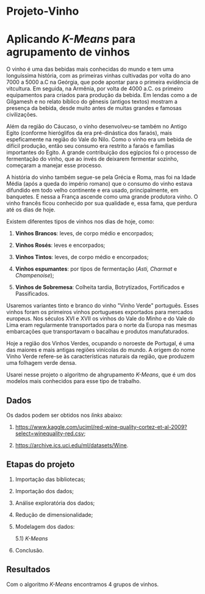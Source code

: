# Projeto-Vinho
# Aplicando *K-Means* para agrupamento de vinhos

O vinho é uma das bebidas mais conhecidas do mundo e tem uma longuíssima história, com as primeiras vinhas cultivadas por volta do ano 7000 a 5000 a.C na Geórgia, que pode 
apontar para o primeira evidência de vitcultura. Em seguida, na Armênia, por volta de 4000 a.C. os primeiro equipamentos para criados para produção da bebida. Em lendas como
a de Gilgamesh e no relato bíblico do gênesis (antigos textos) mostram a presença da bebida, desde muito antes de muitas grandes e famosas civilizações.

Além da região do Cáucaso, o vinho desenvolveu-se também no Antigo Egito (conforme hieróglifos da era pré-dinástica dos faraós), mais espeficamente na região do Vale do Nilo.
Como o vinho era um bebida de difícil produção, então seu consumo era restrito a faraós e famílias importantes do Egito. A grande contribuição dos egípcios foi o processo de 
fermentação do vinho, que ao invés de deixarem fermentar sozinho, começaram a manejar esse processo.

A história do vinho também segue-se pela Grécia e Roma, mas foi na Idade Média (após a queda do império romano) que o consumo do vinho estava difundido em todo velho 
continente e era usado, principalmente, em banquetes. E nessa a França ascende como uma grande produtora vinho. O vinho francês ficou conhecido por sua qualidade e, essa fama,
que perdura até os dias de hoje.

Existem diferentes tipos de vinhos nos dias de hoje, como:

1) **Vinhos Brancos**: leves, de corpo médio e encorpados;

2) **Vinhos Rosés**: leves e encorpados;

3) **Vinhos Tintos**: leves, de corpo médio e encorpados;

4) **Vinhos espumantes**: por tipos de fermentação (*Asti, Charmat* e *Champenoise*);

5) **Vinhos de Sobremesa**: Colheita tardia, Botrytizados, Fortificados e Passificados.

Usaremos variantes tinto e branco do vinho "Vinho Verde" português. Esses vinhos foram os primeiros vinhos portugueses exportados para mercados europeus. 
Nos séculos XVI e XVII os vinhos do Vale do Minho e do Vale do Lima eram regularmente transportados para o norte da Europa nas mesmas embarcações que transportavam o 
bacalhau e produtos manufaturados.

Hoje a região dos Vinhos Verdes, ocupando o noroeste de Portugal, é uma das maiores e mais antigas regiões vinícolas do mundo. A origem do nome Vinho Verde refere-se às 
características naturais da região, que produzem uma folhagem verde densa.

Usarei nesse projeto o algoritmo de ahgrupamento *K-Means*, que é um dos modelos mais conhecidos para esse tipo de trabalho.

## Dados

Os dados podem ser obtidos nos *links* abaixo:

1) https://www.kaggle.com/uciml/red-wine-quality-cortez-et-al-2009?select=winequality-red.csv;

2) https://archive.ics.uci.edu/ml/datasets/Wine.

## Etapas do projeto 

1) Importação das bibliotecas;

2) Importação dos dados;

3) Análise exploratória dos dados;

4) Redução de dimensionalidade;

5) Modelagem dos dados:

   5.1) *K-Means*

6) Conclusão.

## Resultados

Com o algoritmo *K-Means* encontramos 4 grupos de vinhos.
